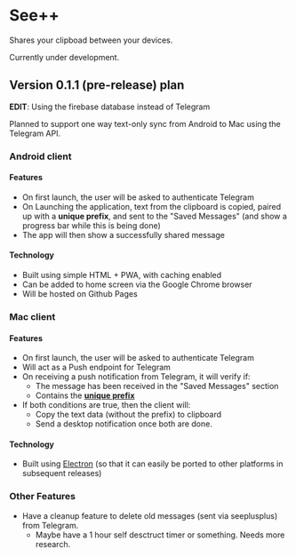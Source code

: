 # See++

Shares your clipboad between your devices.

Currently under development.

## Version 0.1.1 (pre-release) plan

**EDIT**: Using the firebase database instead of Telegram

Planned to support one way text-only sync from Android to Mac using the Telegram API.

### Android client

#### Features

- On first launch, the user will be asked to authenticate Telegram
- On Launching the application, text from the clipboard is copied, paired up with a **unique prefix**, and sent to the "Saved Messages" (and show a progress bar while this is being done)
- The app will then show a successfully shared message

#### Technology

- Built using simple HTML + PWA, with caching enabled
- Can be added to home screen via the Google Chrome browser
- Will be hosted on Github Pages

### Mac client

#### Features

- On first launch, the user will be asked to authenticate Telegram
- Will act as a Push endpoint for Telegram
- On receiving a push notification from Telegram, it will verify if:
  - The message has been received in the "Saved Messages" section
  - Contains the [**unique prefix**](./README.md#android-client)
- If both conditions are true, then the client will:
  - Copy the text data (without the prefix) to clipboard
  - Send a desktop notification once both are done.

#### Technology

- Built using [Electron](https://electronjs.org) (so that it can easily be ported to other platforms in subsequent releases)

### Other Features

- Have a cleanup feature to delete old messages (sent via seeplusplus) from Telegram.
  - Maybe have a 1 hour self desctruct timer or something. Needs more research.
